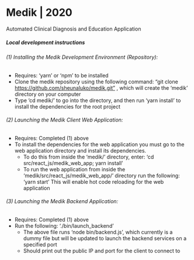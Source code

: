 # Medik | 2020 
Automated Clinical Diagnosis and Education Application


##### Local development instructions


###### (1) Installing the Medik Development Environment (Repository):
- Requires: ‘yarn’ or ‘npm’ to be installed 
- Clone the medik repository using the following command: “git clone https://github.com/sheunaluko/medik.git”  , which will create the ‘medik’ directory on your computer  
- Type ‘cd medik/’ to go into the directory, and then run ‘yarn install’ to install the dependencies for the root project 

###### (2) Launching the Medik Client Web Application: 
- Requires: Completed (1) above 
- To install the dependencies for the web application you must go to the web application directory and install its dependencies. 
  - To do this from inside the ‘medik/’ directory, enter: ‘cd src/react_js/medik_web_app; yarn install’ 
  - To run the web application from inside the ‘medik/src/react_js/medik_web_app/’ directory run the following: ‘yarn start’ 
This will enable hot code reloading for the web application

###### (3) Launching the Medik Backend Application: 
- Requires: Completed (1) above 
- Run the following: ‘./bin/launch_backend’  
  - The above file runs ‘node bin/backend.js’, which currently is a dummy file but will be updated to launch the backend services on a specified port 
  - Should print out the public IP and port for the client to connect to 

